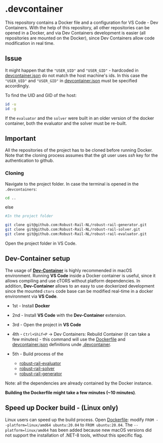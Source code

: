 # .devcontainer
This repository contains a Docker file and a configuration for VS Code - Dev Containers. With the help of this repository, all other repositories can be opened in a Docker, and via Dev Containers development is easier (all repositories are mounted on the Docker), since Dev Containers allow code modification in real time.

## Issue 
It might happen that the `"USER_UID"` and `"USER_GID"` - hardcoded in [devcontainer.json](./devcontainer.json) do not match the host machine's ids.
In this case the `"USER_UID"` and `"USER_GID"` in [devcontainer.json](./devcontainer.json) must be specified accordingly. 

To find the UID and GID of the host:
```bash
id -u
id -g
```

If the `evaluator` and the `solver` were built in an older version of the docker container, both the evaluator and the solver must be re-built.


## Important
All the repositories of the project has to be cloned before running Docker.
Note that the cloning process assumes that the git user uses *ssh* key for the authentication to github. 

### Cloning
Navigate to the project folder. In case the terminal is opened in the `.devcontainers`:

```bash
cd ..
```

else 

```bash
#In the project folder

git clone git@github.com:Robust-Rail-NL/robust-rail-generator.git
git clone git@github.com:Robust-Rail-NL/robust-rail-solver.git
git clone git@github.com:Robust-Rail-NL/robust-rail-evaluator.git
```

Open the project folder in VS Code.


## Dev-Container setup
The usage of **[Dev-Container](https://code.visualstudio.com/docs/devcontainers/tutorial)** is highly recommended in macOS environment. Running **VS Code** inside a Docker container is useful, since it allows compiling and use cTORS without platform dependencies. In addition, **Dev-Container** allows to an easy to use dockerized development since the mounted `ctors` code base can be modified real-time in a docker environment via **VS Code**.

* 1st - Install **Docker**

* 2nd - Install **VS Code** with the **Dev-Container** extension. 

* 3rd - Open the project in **VS Code**

* 4th - `Ctrl+Shif+P` → Dev Containers: Rebuild Container (it can take a few minutes) - this command will use the [Dockerfile](.devcontainer/Dockerfile) and [devcontainer.json](.devcontainer/devcontainer.json) definitions unde [.devcontainer](.devcontainer).

* 5th - Build process of the 
    * [robust-rail-evaluator](https://github.com/Robust-Rail-NL/robust-rail-evaluator)
    * [robust-rail-solver](https://github.com/Robust-Rail-NL/robust-rail-solver)
    * [robust-rail-generator](https://github.com/Robust-Rail-NL/robust-rail-generator)

Note: all the dependencies are already contained by the Docker instance. 

**Building the Dockerfile might take a few minutes (~10 minutes)**.

## Speed up Docker build - (Linux only)
Linux users can speed up the build process. Open [Dockerfile](./Dockerfile): modify `FROM --platform=linux/amd64 ubuntu:20.04` to `FROM ubuntu:20.04`. 
The `--platform=linux/amd64` has been added because new macOS versions did not support the installation of .NET-8 tools, without this specific flag. 

